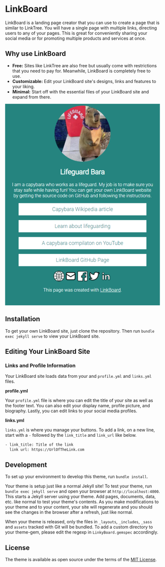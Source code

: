 # LinkBoard

LinkBoard is a landing page creator that you can use to create a page that is similar to LinkTree. You will have a single page with multiple links, directing users to any of your pages. This is great for conveniently sharing your social media or for promoting multiple products and services at once.

## Why use LinkBoard
* **Free:** Sites like LinkTree are also free but usually come with restrictions that you need to pay for. Meanwhile, LinkBoard is completely free to use.
* **Customizable:** Edit your LinkBoard site's designs, links and features to your liking.
* **Minimal:** Start off with the essential files of your LinkBoard site and expand from there.

![image](/preview.png)

## Installation

To get your own LinkBoard site, just clone the repository. Then run `bundle exec jekyll serve` to view your LinkBoard site.

## Editing Your LinkBoard Site

### Links and Profile Information

Your LinkBoard site loads data from your and `profile.yml` and `links.yml` files.

**profile.yml**

Your `profile.yml` file is where you can edit the title of your site as well as the footer text. You can also edit your display name, profile picture, and biography. Lastly, you can edit links to your social media profiles.

**links.yml**

`links.yml` is where you manage your buttons. To add a link, on a new line, start with a `-` followed by the `link_title` and `link_url` like below.

```
- link_title: Title of the link
  link url: https://UrlOfTheLink.com
```

#### 

## Development

To set up your environment to develop this theme, run `bundle install`.

Your theme is setup just like a normal Jekyll site! To test your theme, run `bundle exec jekyll serve` and open your browser at `http://localhost:4000`. This starts a Jekyll server using your theme. Add pages, documents, data, etc. like normal to test your theme's contents. As you make modifications to your theme and to your content, your site will regenerate and you should see the changes in the browser after a refresh, just like normal.

When your theme is released, only the files in `_layouts`, `_includes`, `_sass` and `assets` tracked with Git will be bundled.
To add a custom directory to your theme-gem, please edit the regexp in `LinkyBoard.gemspec` accordingly.

## License

The theme is available as open source under the terms of the [MIT License](https://opensource.org/licenses/MIT).

